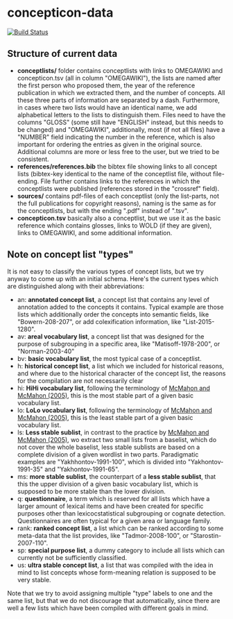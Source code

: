 # concepticon-data

[![Build Status](https://travis-ci.org/clld/concepticon-data.svg?branch=master)](https://travis-ci.org/clld/concepticon-data)

## Structure of current data

- **conceptlists/** folder contains conceptlists with links to OMEGAWIKI and concepticon.tsv (all in column "OMEGAWIKI"), the lists are named after the first person who proposed them, the year of the reference publication in which we extracted them, and the number of concepts. All these three parts of information are separated by a dash. Furthermore, in cases where two lists would have an identical name, we add alphabetical letters to the lists to distinguish them. Files need to have the columns "GLOSS" (some still have "ENGLISH" instead, but this needs to be changed) and "OMEGAWIKI", additionally, most (if not all files) have a "NUMBER" field indicating the number in the reference, which is also important for ordering the entries as given in the original source. Additional columns are more or less free to the user, but we tried to be consistent.
- **references/references.bib** the bibtex file showing links to all concept lists (bibtex-key identical to the name of the conceptlist file, without file-ending. File further contains links to the references  in which the conceptlists were published (references stored in the "crossref" field). 
- **sources/** contains pdf-files of each conceptlist (only the list-parts, not the full publications for copyright reasons), naming is the same as for the conceptlists, but with the ending ".pdf" instead of ".tsv".
- **concepticon.tsv** basically also a conceptlist, but we use it as the basic reference which contains glosses, links to WOLD (if they are given), links to OMEGAWIKI, and some additional information.


## Note on concept list "types"

It is not easy to classify the various types of concept lists, but we try anyway to come up with an initial schema. Here's the current types which are distinguished along with their abbreviations:

* an: **annotated concept list**, a concept list that contains any level of annotation added to the concepts it contains. Typical example are those lists which additionally order the concepts into semantic fields, like "Bowern-208-207", or add colexification information, like "List-2015-1280". 
* av: **areal vocabulary list**, a concept list that was designed for the purpose of subgrouping in a specific area, like "Matisoff-1978-200", or "Norman-2003-40"
* bv: **basic vocabulary list**, the most typical case of a conceptlist.
* h: **historical concept list**, a list which we included for historical reasons, and where due to the historical character of the concept list, the reasons for the compilation are not necessarily clear
* hi: **HiHi vocabulary list**, following the terminology of [McMahon and McMahon (2005)](http://bibliography.lingpy.org?key=McMahon2005), this is the most stable part of a given basic vocabulary list.
* lo: **LoLo vocabulary list**, following the terminology of [McMahon and McMahon (2005)](http://bibliography.lingpy.org?key=McMahon2005), this is the least stable part of a given basic vocabulary list.
* ls: **Less stable sublist**, in contrast to the practice by [McMahon and McMahon (2005)](http://bibliography.lingpy.org?key=McMahon2005), wo extract two small lists from a baselist, which do not cover the whole baselist, less stable sublists are based on a complete division of a given wordlist in two parts. Paradigmatic examples are "Yakhhontov-1991-100", which is divided into "Yakhontov-1991-35" and "Yakhontov-1991-65". 
* ms: **more stable sublist**, the counterpart of a **less stable sublist**, that this the upper division of a given basic vocabulary list, which is supposed to be more stable than the lower division.
* q: **questionnaire**, a term which is reserved for all lists which have a larger amount of lexical items and have been created for specific purposes other than lexicocstatistical subgrouping or cognate detection. Questionnaires are often typical for a given area or language family.
* rank: **ranked concept list**, a list which can be ranked according to some meta-data that the list provides, like "Tadmor-2008-100", or "Starostin-2007-110".
* sp: **special purpose list**, a dummy category to include all lists which can currently not be sufficiently classified. 
* us: **ultra stable concept list**, a list that was compiled with the idea in mind to list concepts whose form-meaning relation is supposed to be very stable.

Note that we try to avoid assigning multiple "type" labels to one and the same list, but that we do not discourage that automatically, since there are well a few lists which have been compiled with different goals in mind.

